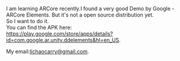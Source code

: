 I am learning ARCore recently.I found a very good Demo by Google - ARCore Elements. But it's not a open source distribution yet.  
So I want to do it.  
You can find the APK here:  
https://play.google.com/store/apps/details?id=com.google.ar.unity.ddelements&hl=en_US.  
  
  
My email:lichaocarry@gmail.com. 
  
